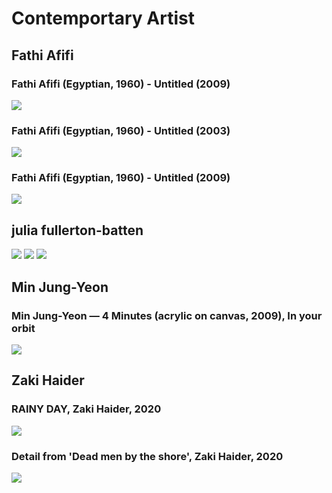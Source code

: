 # Contemportary Artist

## Fathi Afifi 

### Fathi Afifi (Egyptian, 1960) - Untitled (2009)
<img src="https://64.media.tumblr.com/d4f89c927db68a62cf088a2dd4c9214b/1191edab980e21d5-ce/s2048x3072/9eae4e63358b62ea92588aa8f156f8975aeb383c.jpg">

### Fathi Afifi (Egyptian, 1960) - Untitled (2003)
<img src="https://64.media.tumblr.com/4fcba77c3880a38f63a5fb88aaa85363/029486223e8094df-3b/s1280x1920/8c6f9cd778b43a4b0ddeb5559e0dd770355ff07e.jpg">

### Fathi Afifi (Egyptian, 1960) - Untitled (2009)
<img src="https://64.media.tumblr.com/b5cd89baf94608f5feee8060b83aa842/3debb4051c1fb773-cd/s1280x1920/13d5f215527c6bd2db79470cd659db5edecf03a1.jpg">


## julia fullerton-batten
<img src="https://www.researchgate.net/publication/314027727/figure/fig3/AS:465665791401986@1488034784360/Figura-4-Julia-Fullerton-Batten-In-Between-2008-C-Print-102-x-137-cm.png">
<img src="https://encrypted-tbn0.gstatic.com/images?q=tbn:ANd9GcRk05tdpjDsjlpiZCIwUYDeWF0PZ9YQVRshFw&usqp=CAU">
<img src="https://encrypted-tbn0.gstatic.com/images?q=tbn:ANd9GcSf-uimQmSpgwR6Qzw0lBIoSiIzdqIZrgPzkWkuFb9jQi4DDY_W9lR2ZB1qRjnioIX-FAvp6DmjTviNnKdnnkErioGJS8fupYwmGw&usqp=CAU&ec=45750088">

## Min Jung-Yeon

### Min Jung-Yeon — 4 Minutes   (acrylic on canvas, 2009), In your orbit
<img src="https://64.media.tumblr.com/e1f36ae52622492235dd3b3a4977fbb0/338b414c69644d9a-df/s1280x1920/a4d1eddce2190f0f1037ba3b680277b4427672b5.jpg">



## Zaki Haider

### RAINY DAY, Zaki Haider, 2020
<img src="https://64.media.tumblr.com/3a7794827365ab4e12600855409da18e/e1367b896fea648e-95/s2048x3072/175b45f89150c399cf73f8713172d49b0f0193e7.jpg">

### Detail from 'Dead men by the shore', Zaki Haider, 2020
<img src="https://64.media.tumblr.com/4398d18b4f2e8bbf40396cb93c8f8a01/06fb0740f5e30cca-3f/s2048x3072/155954bd75c28eff8f003bd1e2ca36da021b4de4.jpg">
